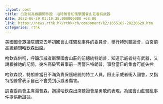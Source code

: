 ```yaml
---
layout: post
title: 白宮前高級顧問作證　指特朗普知衝擊國會山莊者有武器
date: 2022-06-29 03:19:28.000000000 +08:00
link: https://news.rthk.hk/rthk/ch/component/k2/1655182-20220629.htm
categories: rthk
---
```


美國國會眾議院調查去年初國會山莊騷亂事件的委員會，舉行特別聽證會，白宮前高級顧問哈欽森出席。

哈欽森供稱，呼籲示威者衝擊國會山莊的前總統特朗普，知道示威者持有武器，又說根據她的記憶，幾名高級官員事前一再警告特朗普，事發當日的集會可能失控。

哈欽森說，特朗普當日不滿負責保護總統的特工人員，阻止示威者衝入國會，又指特朗普曾表示自己不會受到示威者傷害。

調查委員會主席湯普森，讚揚哈欽森出席聽證會是勇敢的表現，為國會山莊騷亂事件提供新證據。
